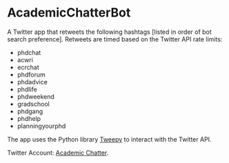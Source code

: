 # AcademicChatterBot

A Twitter app that retweets the following hashtags [listed in order of bot search preference]. Retweets are timed based on the Twitter API rate limits:

- phdchat
- acwri 
- ecrchat 
- phdforum 
- phdadvice
- phdlife
- phdweekend
- gradschool
- phdgang
- phdhelp
- planningyourphd

The app uses the Python library [Tweepy](http://tweepy.readthedocs.io/en/v3.5.0/) to interact with the Twitter API.

Twitter Account: [Academic Chatter](https://twitter.com/AcademicChatter).
